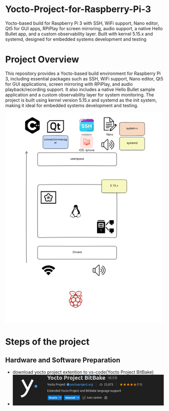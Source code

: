 # Yocto-Project-for-Raspberry-Pi-3
Yocto-based build for Raspberry Pi 3 with SSH, WiFi support, Nano editor, Qt5 for GUI apps, RPiPlay for screen mirroring, audio support, a native Hello Bullet app, and a custom observability layer. Built with kernel 5.15.x and systemd, designed for embedded systems development and testing

# Project Overview

This repository provides a Yocto-based build environment for Raspberry Pi 3, including essential packages such as SSH, WiFi support, Nano editor,
Qt5 for GUI applications, screen mirroring with RPiPlay, and audio playback/recording support. 
It also includes a native Hello Bullet sample application and a custom observability layer for system monitoring.
The project is built using kernel version 5.15.x and systemd as the init system, making it ideal for embedded systems development and testing.

![Project Overview](./project_overview.png)

# Steps of the project
## Hardware and Software Preparation 
- download yocto project extention to vs-code(Yocto Project BitBake)
- ![Yocto_Project_Bitbake](./Yocto_Project_Bitbake.png)




